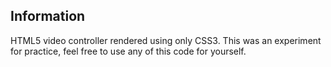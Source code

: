 Information
-----------

HTML5 video controller rendered using only CSS3. This was an experiment for practice, feel free to use any of this code for yourself.